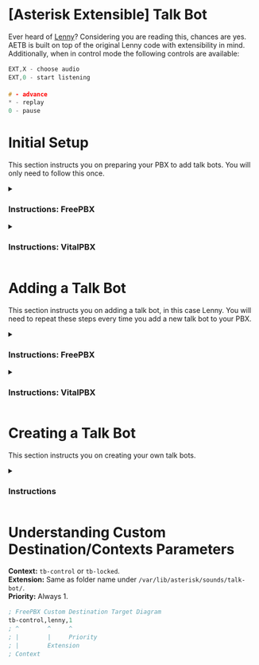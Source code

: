 # [Asterisk Extensible] Talk Bot

Ever heard of [Lenny](<https://en.wikipedia.org/wiki/Lenny_(bot)>)? Considering you are reading this, chances are yes. AETB is built on top of the original Lenny code with extensibility in mind. Additionally, when in control mode the following controls are available:

```c
EXT,X - choose audio
EXT,0 - start listening

# - advance
* - replay
0 - pause
```

# Initial Setup

This section instructs you on preparing your PBX to add talk bots. You will only need to follow this once.

<details _open>
<summary><h3>Instructions: FreePBX</h3></summary>

1. In your PBX admin navigate to **Admin** > **Config Edit**, then copy the contents of `main.conf` into `extensions_custom.conf`. Remember to save.  
   ![Config Edit](../screenshots/tb_freepbx_config_edit.png)
2. FTP into your PBX.
3. Under `/var/lib/asterisk/sounds/` create a directory named `talk-bot`.
4. Copy `audio/silence.ulaw` into the `talk-bot` directory.

</details>

<details _open>
<summary><h3>Instructions: VitalPBX</h3></summary>

1. FTP into your PBX.
2. Copy `main.conf` into `/etc/asterisk/vitalpbx/` then rename it to `extensions__90-talk-bot.conf`.
3. Under `/var/lib/asterisk/sounds/` create a directory named `talk-bot`.
4. Copy `audio/silence.ulaw` into the `talk-bot` directory.

</details>

# Adding a Talk Bot

This section instructs you on adding a talk bot, in this case Lenny. You will need to repeat these steps every time you add a new talk bot to your PBX.

<details _open>
<summary><h3>Instructions: FreePBX</h3></summary>

1. FTP into your PBX, then copy `audio/lenny/` into `/var/lib/asterisk/sounds/talk-bot/`.
2. Create a custom destination with the target set to `tb-control,lenny,1`. [Learn More](#understanding-custom-destinationcontexts-parameters).
   ![Custom Destination](../screenshots/tb_freepbx_custom_destination.png)
3. Create a virtual extension.  
   ![Create Extension](../screenshots/freepbx_create_virtual_extension.png)
4. Under **Advanced** > **Optional Destinations** set **Not Reachable** to the custom destination you created.  
   ![Set Optional Destination](../screenshots/tb_freepbx_set_optional_destination.png)
5. Save & Apply Config. Then give the extension a call.

</details>

<details _open>
<summary><h3>Instructions: VitalPBX</h3></summary>

1. FTP into your PBX, then copy `audio/lenny/` into `/var/lib/asterisk/sounds/talk-bot/`.
2. Create a Custom Context with the destination set to hangup. [Learn More](#understanding-custom-destinationcontexts-parameters).
   ![Custom Context](../screenshots/tb_vitalpbx_custom_contexts.png)
3. Create a Custom Application with the destination set to your Custom Context.
   ![Custom Application](../screenshots/tb_vitalpbx_custom_applications.png)
4. Update & Apply Config. Then give the application a call.

</details>

# Creating a Talk Bot

This section instructs you on creating your own talk bots.

<details _open>
<summary><h3>Instructions</h3></summary>

1. Using [ocenaudio](https://www.ocenaudio.com/) or [Audacity](https://www.audacityteam.org/) edit your recording(s) to clips. Saving your clips as **Mono 8kHz PCM WAV** files means you won't need to convert them later.
2. If needed, run the [audio conversion script](../README.md#conversion-script) to convert the clips to a suitable format.
3. In order number each clip from 1 to however many clips you have. Put an L after the number the loop should begin on. Example:
    ```
    1.wav
    2.wav
    3.wav
    4.wav
    5L.wav         <- L for where Loop starts.
    6.wav
    7.wav
    ...
    background.wav <- Optional background noise to play when listening.
    ```
4. You can now [add your new talk bot](#adding-a-talk-bot).

</details>

# Understanding Custom Destination/Contexts Parameters

**Context:** `tb-control` or `tb-locked`.  
**Extension:** Same as folder name under `/var/lib/asterisk/sounds/talk-bot/`.  
**Priority:** Always 1.

```lisp
; FreePBX Custom Destination Target Diagram
tb-control,lenny,1
; ^        ^     ^
; |        |     Priority
; |        Extension
; Context
```

